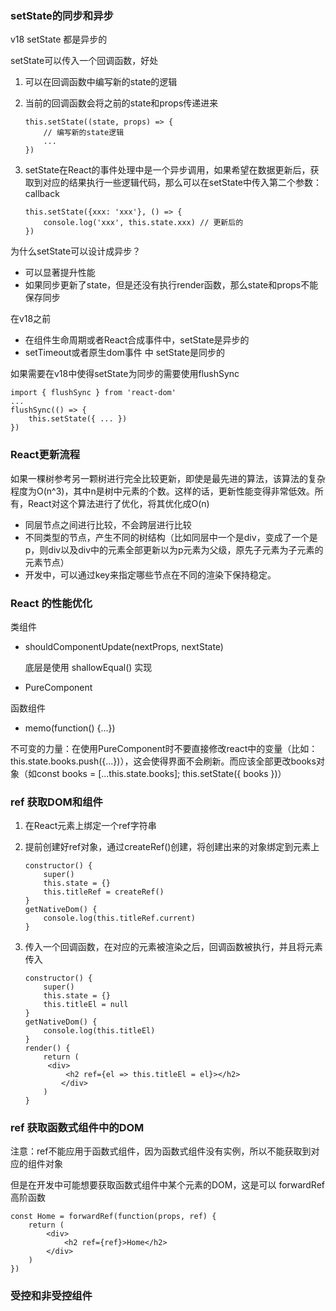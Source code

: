 ### setState的同步和异步

v18 setState 都是异步的

setState可以传入一个回调函数，好处

1. 可以在回调函数中编写新的state的逻辑

2. 当前的回调函数会将之前的state和props传递进来

   ```react
   this.setState((state, props) => {
       // 编写新的state逻辑
       ...
   })
   ```

3. setState在React的事件处理中是一个异步调用，如果希望在数据更新后，获取到对应的结果执行一些逻辑代码，那么可以在setState中传入第二个参数：callback

   ```react
   this.setState({xxx: 'xxx'}, () => {
       console.log('xxx', this.state.xxx) // 更新后的
   })
   ```

为什么setState可以设计成异步？

- 可以显著提升性能
- 如果同步更新了state，但是还没有执行render函数，那么state和props不能保存同步

在v18之前

- 在组件生命周期或者React合成事件中，setState是异步的
- setTimeout或者原生dom事件 中 setState是同步的

如果需要在v18中使得setState为同步的需要使用flushSync

```react
import { flushSync } from 'react-dom'
...
flushSync(() => {
	this.setState({ ... })
})
```

### React更新流程

如果一棵树参考另一颗树进行完全比较更新，即使是最先进的算法，该算法的复杂程度为O(n^3)，其中n是树中元素的个数。这样的话，更新性能变得非常低效。所有，React对这个算法进行了优化，将其优化成O(n)

- 同层节点之间进行比较，不会跨层进行比较
- 不同类型的节点，产生不同的树结构（比如同层中一个是div，变成了一个是p，则div以及div中的元素全部更新以为p元素为父级，原先子元素为子元素的元素节点）
- 开发中，可以通过key来指定哪些节点在不同的渲染下保持稳定。

### React 的性能优化

类组件

- shouldComponentUpdate(nextProps, nextState)

  底层是使用 shallowEqual() 实现

- PureComponent

函数组件

- memo(function() {...})

不可变的力量：在使用PureComponent时不要直接修改react中的变量（比如：this.state.books.push({...})），这会使得界面不会刷新。而应该全部更改books对象（如const books = [...this.state.books]; this.setState({ books })）

### ref 获取DOM和组件

1. 在React元素上绑定一个ref字符串

2. 提前创建好ref对象，通过createRef()创建，将创建出来的对象绑定到元素上

   ```react
   constructor() {
       super()
       this.state = {}
       this.titleRef = createRef()
   }
   getNativeDom() {
       console.log(this.titleRef.current)
   }
   ```

3. 传入一个回调函数，在对应的元素被渲染之后，回调函数被执行，并且将元素传入

   ```react
   constructor() {
       super()
       this.state = {}
       this.titleEl = null
   }
   getNativeDom() {
       console.log(this.titleEl)
   }
   render() {
       return (
       	<div>
           	<h2 ref={el => this.titleEl = el}></h2>
           </div>
       )
   }
   ```



### ref 获取函数式组件中的DOM

注意：ref不能应用于函数式组件，因为函数式组件没有实例，所以不能获取到对应的组件对象

但是在开发中可能想要获取函数式组件中某个元素的DOM，这是可以 forwardRef高阶函数

```react
const Home = forwardRef(function(props, ref) {
    return (
    	<div>
        	<h2 ref={ref}>Home</h2>
        </div>
    )
})
```

### 受控和非受控组件
